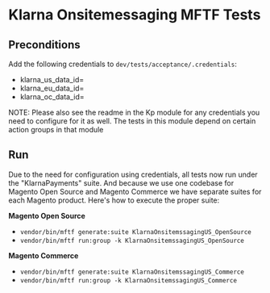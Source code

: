 # Klarna Onsitemessaging MFTF Tests

## Preconditions
Add the following credentials to `dev/tests/acceptance/.credentials`:

- klarna_us_data_id=
- klarna_eu_data_id=
- klarna_oc_data_id=

NOTE: Please also see the readme in the Kp module for any credentials you need to configure for it as well. The tests in this module depend on certain action groups in that module

## Run
Due to the need for configuration using credentials, all tests now run under the "KlarnaPayments" suite. And because we use one codebase for Magento Open Source and Magento Commerce we have separate suites for each Magento product. Here's how to execute the proper suite:

**Magento Open Source**
- `vendor/bin/mftf generate:suite KlarnaOnsitemssagingUS_OpenSource`
- `vendor/bin/mftf run:group -k KlarnaOnsitemssagingUS_OpenSource`

**Magento Commerce**
- `vendor/bin/mftf generate:suite KlarnaOnsitemssagingUS_Commerce`
- `vendor/bin/mftf run:group -k KlarnaOnsitemssagingUS_Commerce`
